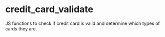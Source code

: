 # credit_card_validate
JS functions to check if credit card is valid and determine which types of cards they are.
